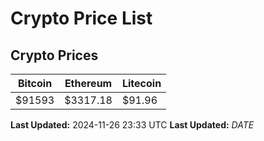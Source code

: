 # Crypto Price List

## Crypto Prices
| Bitcoin | Ethereum | Litecoin |
| ------- | -------- | -------- |
| $91593 | $3317.18 | $91.96 |
**Last Updated:** 2024-11-26 23:33 UTC
**Last Updated:** $DATE$
